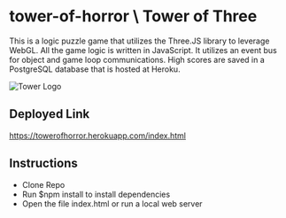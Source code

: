 # tower-of-horror \ Tower of Three

This is a logic puzzle game that utilizes the Three.JS library to leverage WebGL.  All the game logic is written in JavaScript.  It utilizes an event bus for object and game loop communications.  High scores are saved in a PostgreSQL database that is hosted at Heroku.

![Tower Logo](/TowerOfThree.png)

## Deployed Link
https://towerofhorror.herokuapp.com/index.html

## Instructions
  - Clone Repo
  - Run $npm install to install dependencies
  - Open the file index.html or run a local web server
